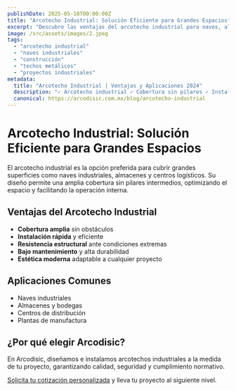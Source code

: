 ```yaml
---
publishDate: 2025-05-10T00:00:00Z
title: "Arcotecho Industrial: Solución Eficiente para Grandes Espacios"
excerpt: "Descubre las ventajas del arcotecho industrial para naves, almacenes y proyectos de gran escala. Instalación rápida, máxima resistencia y optimización de espacio."
image: /src/assets/images/2.jpeg
tags:
  - "arcotecho industrial"
  - "naves industriales"
  - "construcción"
  - "techos metálicos"
  - "proyectos industriales"
metadata:
  title: "Arcotecho Industrial | Ventajas y Aplicaciones 2024"
  description: "✓ Arcotecho industrial ✓ Cobertura sin pilares ✓ Instalación rápida ✓ Máxima resistencia ✓ Proyectos a medida"
  canonical: https://arcodisic.com.mx/blog/arcotecho-industrial
---
```


# Arcotecho Industrial: Solución Eficiente para Grandes Espacios

El arcotecho industrial es la opción preferida para cubrir grandes superficies como naves industriales, almacenes y centros logísticos. Su diseño permite una amplia cobertura sin pilares intermedios, optimizando el espacio y facilitando la operación interna.

## Ventajas del Arcotecho Industrial
- **Cobertura amplia** sin obstáculos
- **Instalación rápida** y eficiente
- **Resistencia estructural** ante condiciones extremas
- **Bajo mantenimiento** y alta durabilidad
- **Estética moderna** adaptable a cualquier proyecto

## Aplicaciones Comunes
- Naves industriales
- Almacenes y bodegas
- Centros de distribución
- Plantas de manufactura

## ¿Por qué elegir Arcodisic?
En Arcodisic, diseñamos e instalamos arcotechos industriales a la medida de tu proyecto, garantizando calidad, seguridad y cumplimiento normativo. 

[Solicita tu cotización personalizada](https://arcodisic.com.mx/contact) y lleva tu proyecto al siguiente nivel. 